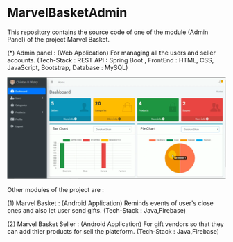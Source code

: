 # MarvelBasketAdmin

This repository contains the source code of one of the module (Admin Panel) of the project Marvel Basket.

(*) Admin panel : (Web Application)
    For managing all the users and seller accounts.
    (Tech-Stack : REST API : Spring Boot , FrontEnd : HTML, CSS, JavaScript, Bootstrap, Database : MySQL)
    
![MarvelBastket Dashboard Image](https://github.com/cM2908/MarvelBasketAdmin/blob/master/MarvelBasket-Dashboard.png?raw=true)

Other modules of the project are :

(1) Marvel Basket : (Android Application)
    Reminds events of user's close ones and also let user send gifts. 
    (Tech-Stack : Java,Firebase)

(2) Marvel Basket Seller : (Android Application)
    For gift vendors so that they can add thier products for sell the plateform.
    (Tech-Stack : Java,Firebase)
